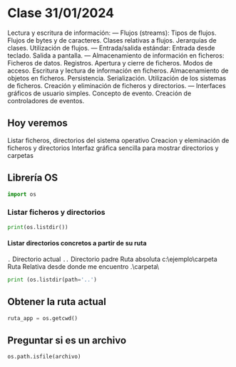# Clase 31/01/2024

Lectura y escritura de información:
— Flujos (streams):
 Tipos de flujos. Flujos de bytes y de caracteres.
 Clases relativas a flujos. Jerarquías de clases.
 Utilización de flujos.
— Entrada/salida estándar:
 Entrada desde teclado.
 Salida a pantalla.
— Almacenamiento de información en ficheros:
 Ficheros de datos. Registros.
 Apertura y cierre de ficheros. Modos de acceso.
 Escritura y lectura de información en ficheros.
 Almacenamiento de objetos en ficheros. Persistencia. Serialización.
 Utilización de los sistemas de ficheros.
 Creación y eliminación de ficheros y directorios.
— Interfaces gráficos de usuario simples. Concepto de evento. Creación de controladores de eventos.

## Hoy veremos

Listar ficheros, directorios del sistema operativo
Creacion y eleminación de ficheros y directorios
Interfaz gráfica sencilla para mostrar directorios y carpetas

## Librería OS
```python
import os
```

### Listar ficheros y directorios

```python
print(os.listdir())
```

#### Listar directorios concretos a partir de su ruta
`.` Directorio actual
`..` Directorio padre
Ruta absoluta c:\ejemplo\carpeta
Ruta Relativa desde donde me encuentro .\carpeta\

```python
print (os.listdir(path='..')
```

## Obtener la ruta actual
```python
ruta_app = os.getcwd()
```

## Preguntar si es un archivo
```python
os.path.isfile(archivo)
```
